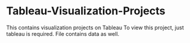 # Tableau-Visualization-Projects
This contains visualization projects on Tableau
To view this project, just tableau is required. File contains data as well. 
